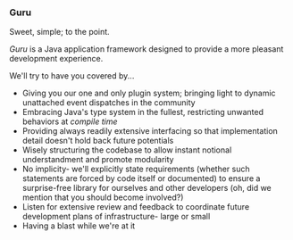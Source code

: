 ### Guru
Sweet, simple; to the point.

_Guru_ is a Java application framework designed to provide a more pleasant development experience.

We'll try to have you covered by...
* Giving you our one and only plugin system; bringing light to dynamic unattached event dispatches in the community
* Embracing Java's type system in the fullest, restricting unwanted behaviors at _compile time_
* Providing always readily extensive interfacing so that implementation detail doesn't hold back future potentials
* Wisely structuring the codebase to allow instant notional understandment and promote modularity
* No implicity- we'll explicitly state requirements (whether such statements are forced by code itself or documented) to ensure a surprise-free library for ourselves and other developers (oh, did we mention that you should become involved?)
* Listen for extensive review and feedback to coordinate future development plans of infrastructure- large or small
* Having a blast while we're at it
